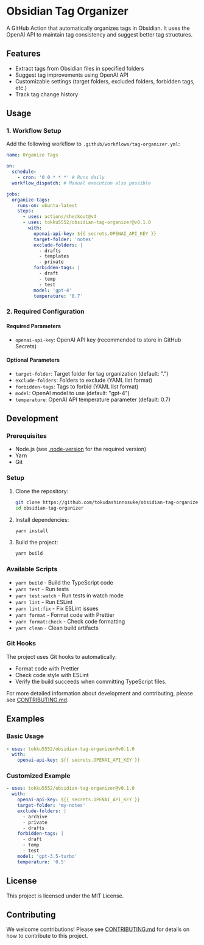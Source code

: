 # Obsidian Tag Organizer

A GitHub Action that automatically organizes tags in Obsidian. It uses the OpenAI API to maintain tag consistency and suggest better tag structures.

## Features

- Extract tags from Obsidian files in specified folders
- Suggest tag improvements using OpenAI API
- Customizable settings (target folders, excluded folders, forbidden tags, etc.)
- Track tag change history

## Usage

### 1. Workflow Setup

Add the following workflow to `.github/workflows/tag-organizer.yml`:

```yaml
name: Organize Tags

on:
  schedule:
    - cron: '0 0 * * *' # Runs daily
  workflow_dispatch: # Manual execution also possible

jobs:
  organize-tags:
    runs-on: ubuntu-latest
    steps:
      - uses: actions/checkout@v4
      - uses: tokku5552/obsidian-tag-organizer@v0.1.0
        with:
          openai-api-key: ${{ secrets.OPENAI_API_KEY }}
          target-folder: 'notes'
          exclude-folders: |
            - drafts
            - templates
            - private
          forbidden-tags: |
            - draft
            - temp
            - test
          model: 'gpt-4'
          temperature: '0.7'
```

### 2. Required Configuration

#### Required Parameters

- `openai-api-key`: OpenAI API key (recommended to store in GitHub Secrets)

#### Optional Parameters

- `target-folder`: Target folder for tag organization (default: ".")
- `exclude-folders`: Folders to exclude (YAML list format)
- `forbidden-tags`: Tags to forbid (YAML list format)
- `model`: OpenAI model to use (default: "gpt-4")
- `temperature`: OpenAI API temperature parameter (default: 0.7)

## Development

### Prerequisites

- Node.js (see [.node-version](.node-version) for the required version)
- Yarn
- Git

### Setup

1. Clone the repository:

   ```bash
   git clone https://github.com/tokudashinnosuke/obsidian-tag-organizer.git
   cd obsidian-tag-organizer
   ```

2. Install dependencies:

   ```bash
   yarn install
   ```

3. Build the project:
   ```bash
   yarn build
   ```

### Available Scripts

- `yarn build` - Build the TypeScript code
- `yarn test` - Run tests
- `yarn test:watch` - Run tests in watch mode
- `yarn lint` - Run ESLint
- `yarn lint:fix` - Fix ESLint issues
- `yarn format` - Format code with Prettier
- `yarn format:check` - Check code formatting
- `yarn clean` - Clean build artifacts

### Git Hooks

The project uses Git hooks to automatically:

- Format code with Prettier
- Check code style with ESLint
- Verify the build succeeds
  when committing TypeScript files.

For more detailed information about development and contributing, please see [CONTRIBUTING.md](CONTRIBUTING.md).

## Examples

### Basic Usage

```yaml
- uses: tokku5552/obsidian-tag-organizer@v0.1.0
  with:
    openai-api-key: ${{ secrets.OPENAI_API_KEY }}
```

### Customized Example

```yaml
- uses: tokku5552/obsidian-tag-organizer@v0.1.0
  with:
    openai-api-key: ${{ secrets.OPENAI_API_KEY }}
    target-folder: 'my-notes'
    exclude-folders: |
      - archive
      - private
      - drafts
    forbidden-tags: |
      - draft
      - temp
      - test
    model: 'gpt-3.5-turbo'
    temperature: '0.5'
```

## License

This project is licensed under the MIT License.

## Contributing

We welcome contributions! Please see [CONTRIBUTING.md](CONTRIBUTING.md) for details on how to contribute to this project.
